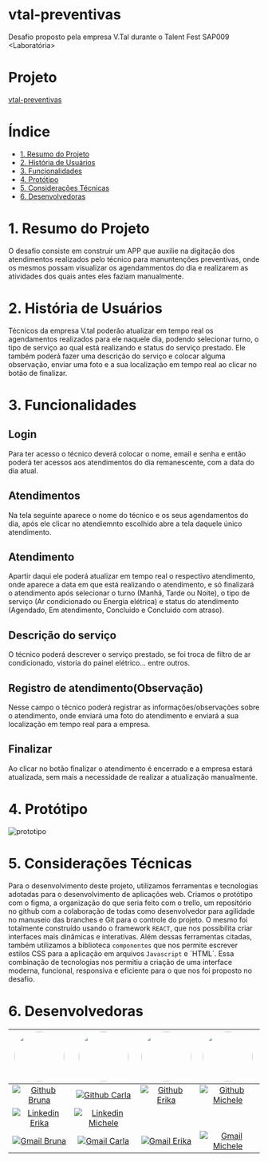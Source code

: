 # vtal-preventivas
Desafio proposto pela empresa V.Tal durante o Talent Fest SAP009 &lt;Laboratória>

# Projeto
[vtal-preventivas](vtal-preventivas-nine.vercel.app)

# Índice

* [1. Resumo do Projeto](#1-resumo-do-projeto) 
* [2. História de Usuários](#2-história-de-usuários) 
* [3. Funcionalidades](#3-funcionalidades) 
* [4. Protótipo](#4-protótipo) 
* [5. Considerações Técnicas](#5-considerações-técnicas)
* [6. Desenvolvedoras](#6-desenvolvedoras)

# 1. Resumo do Projeto
O desafio consiste em construir um APP que auxilie na digitação dos atendimentos realizados pelo técnico para manuntenções preventivas, onde os mesmos possam  visualizar os agendammentos do dia e realizarem as atividades dos quais antes eles faziam manualmente.

# 2. História de Usuários

Técnicos da empresa V.tal poderão atualizar em tempo real os agendamentos realizados para ele naquele dia, podendo selecionar turno, o tipo de serviço ao qual está realizando e status do serviço prestado.
Ele também poderá fazer uma descrição do serviço e colocar alguma observação, enviar uma foto e a sua localização em tempo real ao clicar no botão de finalizar.

# 3. Funcionalidades

## Login
 Para ter acesso o técnico deverá colocar o nome, email e senha e então poderá ter acessos aos atendimentos do dia remanescente, com a data do dia atual.

## Atendimentos
Na tela seguinte aparece o nome do técnico e os seus agendamentos do dia, após ele clicar no atendiemnto escolhido abre a tela daquele único atendimento.

## Atendimento
Apartir daqui ele poderá atualizar em tempo real o respectivo atendimento, onde aparece a data em que está realizando o atendimento, e só finalizará o atendimento após selecionar o turno (Manhã, Tarde ou Noite), o tipo de serviço (Ar condicionado ou Energia elétrica) e status do atendimento (Agendado, Em atendimento, Concluido e Concluido com atraso).

## Descrição do serviço
O técnico poderá descrever o serviço prestado, se foi troca de filtro de ar condicionado, vistoria do painel elétrico... entre outros.

## Registro de atendimento(Observação)
Nesse campo o técnico poderá registrar as informações/observações sobre o atendimento, onde enviará uma foto do atendimento e enviará a sua localização em tempo real para a empresa.

## Finalizar
Ao clicar no botão finalizar o atendimento é encerrado e a empresa estará atualizada, sem mais a necessidade de realizar a atualização manualmente.

# 4. Protótipo
![prototipo](https://github.com/euerika/vtal-preventivas/assets/119886217/3c7eea0a-6600-43b2-9761-b6efdaa3c40e)

# 5. Considerações Técnicas

Para o desenvolvimento deste projeto, utilizamos ferramentas e tecnologias adotadas para o desenvolvimento de aplicações web.
Criamos o protótipo com o figma, a organização do que seria feito com o trello, um repositório no github com a colaboração de todas como desenvolvedor para agilidade no manuseio das branches e Git para o controle do projeto.
O mesmo foi totalmente construído usando o framework `REACT`, que nos possibilita criar interfaces mais dinâmicas e interativas.
Além dessas ferramentas citadas, também utilizamos a biblioteca `componentes` que nos permite escrever estilos CSS para a aplicação em arquivos `Javascript` e ´HTML´.
Essa combinação de tecnologias nos permitiu a criação de uma interface moderna, funcional, responsiva e eficiente para o que nos foi proposto no desafio.

# 6. Desenvolvedoras

[<img style="border-radius: 50%;" src="https://avatars.githubusercontent.com/u/122562513?v=4" width=100><br>](https://github.com/Bru-Silveira) | [<img style="border-radius: 50%;" src="https://avatars.githubusercontent.com/u/119886217?v=4" width=100><br>](https://github.com/acarlamelo) | [<img style="border-radius: 50%;" src="https://avatars.githubusercontent.com/u/109056305?v=4" width=100><br>](https://github.com/euerika) | [<img style="border-radius: 50%;" src="https://avatars.githubusercontent.com/u/122487936?v=4" width=100><br>](https://github.com/MicheleFeitosa) 
:---: | :--: | :--: | :--:
 [![Github Bruna](https://img.shields.io/badge/-Bru-Silveira-000?style=flat-square&logo=Github&logoColor=white&link=https://github.com/Bru-Silveira)](https://github.com/Bru-Silveira) | [![Github Carla](https://img.shields.io/badge/-acarlamelo-000?style=flat-square&logo=Github&logoColor=white&link=https://github.com/acarlamelo)](https://github.com/acarlamelo) | [![Github Erika](https://img.shields.io/badge/-euerika-000?style=flat-square&logo=Github&logoColor=white&link=https://github.com/euerika)](https://github.com/euerika) | [![Github Michele](https://img.shields.io/badge/-MicheleFeitosa-000?style=flat-square&logo=Github&logoColor=white&link=https://github.com/MicheleFeitosa)](https://github.com/MicheleFeitosa) | [![Linkedin Bruna](https://img.shields.io/badge/-Bruna-blue?style=flat-square&logo=Linkedin&logoColor=white&link=https://www.linkedin.com/in/brunakarlaandradesilveira//)](https://www.linkedin.com/in/brunakarlaandradesilveira//) | [![Linkedin Carla](https://img.shields.io/badge/-Carla/blue?style=flat-square&logo=Linkedin&logoColor=white&link=https://www.linkedin.com/in/acarlamelo//)](https://www.linkedin.com/in/acarlamelo//) 
| [![Linkedin Erika](https://img.shields.io/badge/-Erika/blue?style=flat-square&logo=Linkedin&logoColor=white&link=https://www.linkedin.com/in/erika-s-s//)](https://www.linkedin.com/in/erika-s-s//) | [![Linkedin Michele](https://img.shields.io/badge/-Michele/blue?style=flat-square&logo=Linkedin&logoColor=white&link=https://www.linkedin.com/in/michele-feitosa//)](https://www.linkedin.com/in/michele-feitosa//) 
[![Gmail Bruna](https://img.shields.io/badge/-Email-c14438?style=flat-square&logo=Gmail&logoColor=white&link=mailto:brunasilveira_adm@outlook.com)](mailto:brunasilveira_adm@outlook.com) | [![Gmail Carla](https://img.shields.io/badge/-Email-c14438?style=flat-square&logo=Gmail&logoColor=white&link=mailto:jamislania@gmail.com)](mailto:jamislania@gmail.com) | [![Gmail Erika](https://img.shields.io/badge/-Email-c14438?style=flat-square&logo=Gmail&logoColor=white&link=mailto:erikasoares1209@gmail.com)](mailto:erikasoares1209@gmail.com) | [![Gmail Michele](https://img.shields.io/badge/-Email-c14438?style=flat-square&logo=Gmail&logoColor=white&link=mailto:michelefeitosa08@gmail.com)](mailto:michelefeitosa08@gmail.com)



